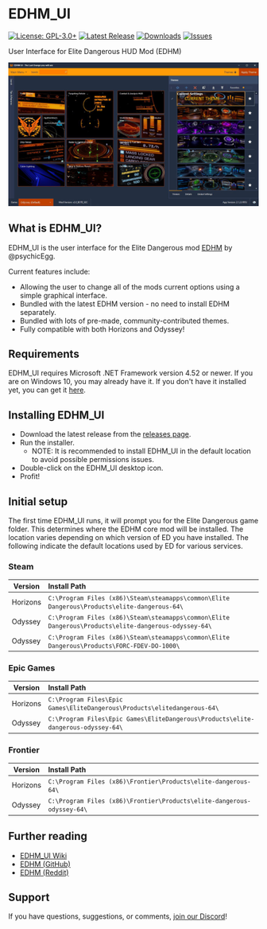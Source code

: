 # EDHM_UI
[![License: GPL-3.0+](https://img.shields.io/badge/license-GPL--3.0%2B-blue.svg)](https://raw.githubusercontent.com/BlueMystical/EDHM_UI/main/license.txt)
[![Latest Release](https://img.shields.io/github/v/release/BlueMystical/EDHM_UI)](https://github.com/BlueMystical/EDHM_UI/releases)
[![Downloads](https://img.shields.io/github/downloads/BlueMystical/EDHM_UI/latest/total)](https://github.com/BlueMystical/EDHM_UI/releases)
[![Issues](https://img.shields.io/github/issues/BlueMystical/EDHM_UI)](https://github.com/BlueMystical/EDHM_UI/issues)

User Interface for Elite Dangerous HUD Mod (EDHM)

<img src="static/preview.jpg" alt="EDHM_UI Preview">

## What is EDHM_UI?

EDHM_UI is the user interface for the Elite Dangerous mod [EDHM](https://github.com/psychicEgg/EDHM) by @psychicEgg.

Current features include:

* Allowing the user to change all of the mods current options using a simple graphical interface.
* Bundled with the latest EDHM version - no need to install EDHM separately.
* Bundled with lots of pre-made, community-contributed themes.
* Fully compatible with both Horizons and Odyssey!

## Requirements

EDHM_UI requires Microsoft .NET Framework version 4.52 or newer. If you are on Windows
10, you may already have it. If you don't have it installed yet, you can get it [here](https://dotnet.microsoft.com/download/dotnet-framework/net452).

## Installing EDHM_UI

* Download the latest release from the [releases page](https://github.com/BlueMystical/EDHM_UI/releases).
* Run the installer.
  * NOTE: It is recommended to install EDHM_UI in the default location to avoid possible permissions issues.
* Double-click on the EDHM_UI desktop icon.
* Profit!

## Initial setup

The first time EDHM_UI runs, it will prompt you for the Elite Dangerous game folder.
This determines where the EDHM core mod will be installed. The location varies depending
on which version of ED you have installed. The following indicate the default locations
used by ED for various services.

### Steam

| Version  | Install Path                                                                                         |
|----------|:-----------------------------------------------------------------------------------------------------|
| Horizons | `C:\Program Files (x86)\Steam\steamapps\common\Elite Dangerous\Products\elite-dangerous-64\`         |
| Odyssey  | `C:\Program Files (x86)\Steam\steamapps\common\Elite Dangerous\Products\elite-dangerous-odyssey-64\` |
| Odyssey  | `C:\Program Files (x86)\Steam\steamapps\common\Elite Dangerous\Products\FORC-FDEV-DO-1000\`          |

### Epic Games

| Version  | Install Path                                                                                         |
|----------|:-----------------------------------------------------------------------------------------------------|
| Horizons | `C:\Program Files\Epic Games\EliteDangerous\Products\elitedangerous-64\`                             |
| Odyssey  | `C:\Program Files\Epic Games\EliteDangerous\Products\elite-dangerous-odyssey-64\`                    |

### Frontier

| Version  | Install Path                                                                                         |
|----------|:-----------------------------------------------------------------------------------------------------|
| Horizons | `C:\Program Files (x86)\Frontier\Products\elite-dangerous-64\`                                       |
| Odyssey  | `C:\Program Files (x86)\Frontier\Products\elite-dangerous-odyssey-64\`                               |

## Further reading

* [EDHM_UI Wiki](https://github.com/BlueMystical/EDHM_UI/wiki)
* [EDHM (GitHub)](https://github.com/psychicEgg/EDHM)
* [EDHM (Reddit)](https://www.reddit.com/r/EliteDangerous/comments/iu4mbj/elite_dangerous_hud_mod_edhm_custom_huds_without/)

## Support

If you have questions, suggestions, or comments, [join our Discord](https://discord.gg/ZaRt6bCXvj)!
